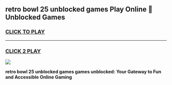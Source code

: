 
## retro bowl 25 unblocked games Play Online 👋 Unblocked Games
<h3>
<a href="https://premium.freeplayer.one?title=retro_bowl_25_unblocked_games&ref=19F">CLICK TO PLAY</a></h3>
<hr>

<h3>
<a href="https://premium.freeplayer.one?title=retro_bowl_25_unblocked_games&ref=19F">CLICK 2 PLAY</a>
  
</h3>

<a href="https://premium.freeplayer.one?title=retro_bowl_25_unblocked_games&ref=19F"><img src="https://clearcache.store/games.png"></a>


**retro bowl 25 unblocked games games unblocked: Your Gateway to Fun and Accessible Online Gaming**
